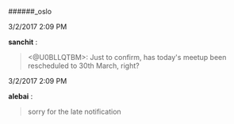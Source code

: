 ######_oslo

3/2/2017 2:09 PM

 **sanchit** :

 ><@U0BLLQTBM>: Just to confirm, has today's meetup been rescheduled to 30th March, right? 

3/2/2017 2:09 PM

 **alebai** :

 >sorry for the late notification

